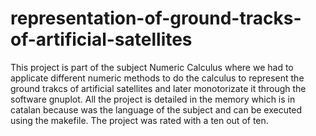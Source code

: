 # representation-of-ground-tracks-of-artificial-satellites

This project is part of the subject Numeric Calculus where we had to applicate different numeric methods to do the calculus to represent the ground trakcs of artificial
satellites and later monotorizate it through the software gnuplot. All the project is detailed in the memory which is in catalan because was the language of the subject
and can be executed using the makefile. The project was rated with a ten out of ten.

